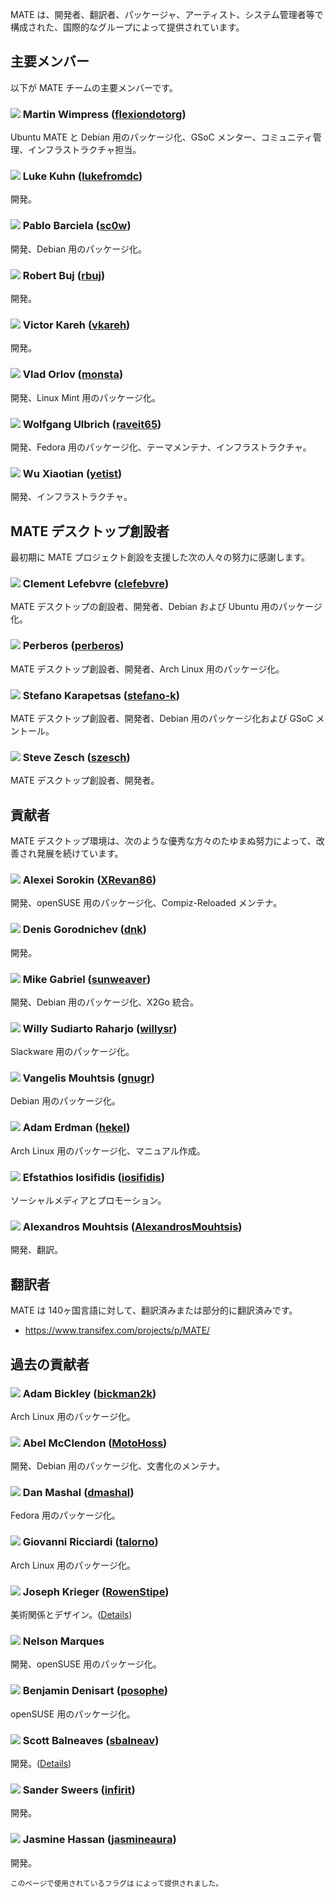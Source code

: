 <!--
.. link:
.. description:
.. tags:
.. date: 2011-12-05 07:25:21
.. title: チーム
.. slug: team
-->

MATE は、開発者、翻訳者、パッケージャ、アーティスト、システム管理者等で構成された、国際的なグループによって提供されています。

## 主要メンバー

以下が MATE チームの主要メンバーです。

### ![](/assets/img/flags/32/United%20Kingdom\(Great%20Britain\).png) Martin Wimpress ([flexiondotorg](https://github.com/flexiondotorg))

Ubuntu MATE と Debian 用のパッケージ化、GSoC メンター、コミュニティ管理、インフラストラクチャ担当。

### ![](/assets/img/flags/32/USA.png) Luke Kuhn ([lukefromdc](https://github.com/lukefromdc))

開発。

### ![](/assets/img/flags/32/Galicia.png) Pablo Barciela ([sc0w](https://github.com/sc0w))

開発、Debian 用のパッケージ化。

### ![](/assets/img/flags/32/Catalonia.png) Robert Buj ([rbuj](https://github.com/rbuj))

開発。

### ![](/assets/img/flags/32/Puerto%20Rico.png) Victor Kareh ([vkareh](https://github.com/vkareh))

開発。

### ![](/assets/img/flags/32/Russian%20Federation.png) Vlad Orlov ([monsta](https://github.com/monsta))

開発、Linux Mint 用のパッケージ化。

### ![](/assets/img/flags/32/Germany.png) Wolfgang Ulbrich ([raveit65](https://github.com/raveit65))

開発、Fedora 用のパッケージ化、テーマメンテナ、インフラストラクチャ。

### ![](/assets/img/flags/32/China.png) Wu Xiaotian ([yetist](https://github.com/yetist))

開発、インフラストラクチャ。



## MATE デスクトップ創設者

最初期に MATE プロジェクト創設を支援した次の人々の努力に感謝します。

### ![](/assets/img/flags/32/France.png) Clement Lefebvre ([clefebvre](https://github.com/clefebvre))

MATE デスクトップの創設者、開発者、Debian および Ubuntu 用のパッケージ化。

### ![](/assets/img/flags/32/Argentina.png) Perberos ([perberos](https://github.com/perberos))

MATE デスクトップ創設者、開発者、Arch Linux 用のパッケージ化。

### ![](/assets/img/flags/32/Italy.png) Stefano Karapetsas ([stefano-k](https://github.com/stefano-k))

MATE デスクトップ創設者、開発者、Debian 用のパッケージ化および GSoC メントール。

### ![](/assets/img/flags/32/USA.png) Steve Zesch ([szesch](https://github.com/szesch))

MATE デスクトップ創設者、開発者。



## 貢献者

MATE デスクトップ環境は、次のような優秀な方々のたゆまぬ努力によって、改善され発展を続けています。

### ![](/assets/img/flags/32/Russian%20Federation.png) Alexei Sorokin ([XRevan86](https://github.com/XRevan86))

開発、openSUSE 用のパッケージ化、Compiz-Reloaded メンテナ。

### ![](/assets/img/flags/32/Russian%20Federation.png) Denis Gorodnichev ([dnk](https://github.com/dnk))

開発。

### ![](/assets/img/flags/32/Germany.png) Mike Gabriel ([sunweaver](https://github.com/sunweaver))

開発、Debian 用のパッケージ化、X2Go 統合。

### ![](/assets/img/flags/32/Indonesia.png) Willy Sudiarto Raharjo ([willysr](https://github.com/willysr))

Slackware 用のパッケージ化。

### ![](/assets/img/flags/32/Greece.png) Vangelis Mouhtsis ([gnugr](https://github.com/gnugr))

Debian 用のパッケージ化。

### ![](/assets/img/flags/32/USA.png) Adam Erdman ([hekel](https://github.com/hekel))

Arch Linux 用のパッケージ化、マニュアル作成。

### ![](/assets/img/flags/32/Greece.png) Efstathios Iosifidis ([iosifidis](https://github.com/iosifidis))

ソーシャルメディアとプロモーション。

### ![](/assets/img/flags/32/Greece.png) Alexandros Mouhtsis ([AlexandrosMouhtsis](https://github.com/AlexandrosMouhtsis))

開発、翻訳。



## 翻訳者

MATE は 140ヶ国言語に対して、翻訳済みまたは部分的に翻訳済みです。

  * <https://www.transifex.com/projects/p/MATE/>



## 過去の貢献者

### ![](/assets/img/flags/32/USA.png) Adam Bickley ([bickman2k](https://github.com/bickman2k))

Arch Linux 用のパッケージ化。

### ![](/assets/img/flags/32/USA.png) Abel McClendon ([MotoHoss](https://github.com/MotoHoss))

開発、Debian 用のパッケージ化、文書化のメンテナ。

### ![](/assets/img/flags/32/USA.png) Dan Mashal ([dmashal](https://github.com/dmashal))

Fedora 用のパッケージ化。

### ![](/assets/img/flags/32/Italy.png) Giovanni Ricciardi ([talorno](https://github.com/talorno))

Arch Linux 用のパッケージ化。

### ![](/assets/img/flags/32/USA.png) Joseph Krieger ([RowenStipe](https://github.com/RowenStipe))

美術関係とデザイン。([Details](https://wiki.mate-desktop.org/#!pages/./users-rowen_stipe.md))

### ![](/assets/img/flags/32/Portugal.png) Nelson Marques

開発、openSUSE 用のパッケージ化。

### ![](/assets/img/flags/32/France.png) Benjamin Denisart ([posophe](https://github.com/posophe))

openSUSE 用のパッケージ化。

### ![](/assets/img/flags/32/Canada.png) Scott Balneaves ([sbalneav](https://github.com/sbalneav))

開発。([Details](https://wiki.mate-desktop.org/#!pages/./users-sbalneav.md))

### ![](/assets/img/flags/32/Netherlands.png) Sander Sweers ([infirit](https://github.com/infirit))

開発。

### ![](/assets/img/flags/32/Egypt.png) Jasmine Hassan ([jasmineaura](https://wiki.mate-desktop.org/#!pages/./users-jasmineaura.md))

開発。



<small>
このページで使用されているフラグは <http://www.icondrawer.com> によって提供されました。
</small>
